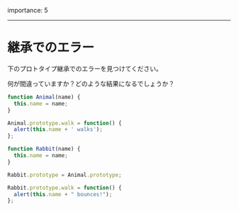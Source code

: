 importance: 5

---

# 継承でのエラー

下のプロトタイプ継承でのエラーを見つけてください。

何が間違っていますか？どのような結果になるでしょうか？

```js
function Animal(name) {
  this.name = name;
}

Animal.prototype.walk = function() {
  alert(this.name + ' walks');
};

function Rabbit(name) {
  this.name = name;
}

Rabbit.prototype = Animal.prototype;

Rabbit.prototype.walk = function() {
  alert(this.name + " bounces!");
};
```
